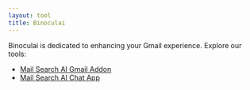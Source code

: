 ```yaml
---
layout: tool
title: Binoculai
---
```

Binoculai is dedicated to enhancing your Gmail experience. Explore our tools:

<div class="tool-list">
  <ul>
    <li><a href="addon.html">Mail Search AI Gmail Addon</a></li>
    <li><a href="chat.html">Mail Search AI Chat App</a></li>
  </ul>
</div>
